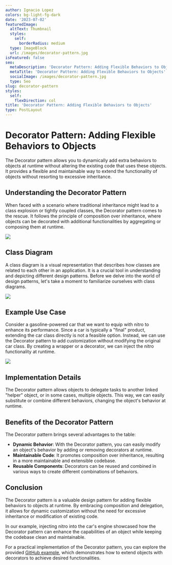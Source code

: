 ```yaml
---
author: Ignacio Lopez
colors: bg-light-fg-dark
date: '2023-07-02'
featuredImage:
  altText: Thumbnail
  styles:
    self:
      borderRadius: medium
  type: ImageBlock
  url: /images/decorator-pattern.jpg
isFeatured: false
seo:
  metaDescription: 'Decorator Pattern: Adding Flexible Behaviors to Objects.'
  metaTitle: 'Decorator Pattern: Adding Flexible Behaviors to Objects'
  socialImage: /images/decorator-pattern.jpg
  type: Seo
slug: decorator-pattern
styles:
  self:
    flexDirection: col
title: 'Decorator Pattern: Adding Flexible Behaviors to Objects'
type: PostLayout
---
```


# Decorator Pattern: Adding Flexible Behaviors to Objects

The Decorator pattern allows you to dynamically add extra behaviors to objects at runtime without altering the existing code that uses these objects. It provides a flexible and maintainable way to extend the functionality of objects without resorting to excessive inheritance.

## Understanding the Decorator Pattern

When faced with a scenario where traditional inheritance might lead to a class explosion or tightly coupled classes, the Decorator pattern comes to the rescue. It follows the principle of composition over inheritance, where objects can be decorated with additional functionalities by aggregating or composing them at runtime.

![](./images/decorator-diagram.png)

## Class Diagram

A class diagram is a visual representation that describes how classes are related to each other in an application. It is a crucial tool in understanding and depicting different design patterns. Before we delve into the world of design patterns, let's take a moment to familiarize ourselves with class diagrams.

![](./images/decorator-structure.png)

## Example Use Case

Consider a gasoline-powered car that we want to equip with nitro to enhance its performance. Since a car is typically a "final" product, extending the car class directly is not a feasible option. Instead, we can use the Decorator pattern to add customization without modifying the original car class. By creating a wrapper or a decorator, we can inject the nitro functionality at runtime.

![](./images/decorator-example.png)

## Implementation Details

The Decorator pattern allows objects to delegate tasks to another linked "helper" object, or in some cases, multiple objects. This way, we can easily substitute or combine different behaviors, changing the object's behavior at runtime.

## Benefits of the Decorator Pattern

The Decorator pattern brings several advantages to the table:

-   **Dynamic Behavior**: With the Decorator pattern, you can easily modify an object's behavior by adding or removing decorators at runtime.
-   **Maintainable Code**: It promotes composition over inheritance, resulting in a more maintainable and extensible codebase.
-   **Reusable Components**: Decorators can be reused and combined in various ways to create different combinations of behaviors.

## Conclusion

The Decorator pattern is a valuable design pattern for adding flexible behaviors to objects at runtime. By embracing composition and delegation, it allows for dynamic customization without the need for excessive inheritance or modification of existing code.

In our example, injecting nitro into the car's engine showcased how the Decorator pattern can enhance the capabilities of an object while keeping the codebase clean and maintainable.

For a practical implementation of the Decorator pattern, you can explore the provided [GitHub example](https://github.com/igloar96/byli-decorator), which demonstrates how to extend objects with decorators to achieve desired functionalities.